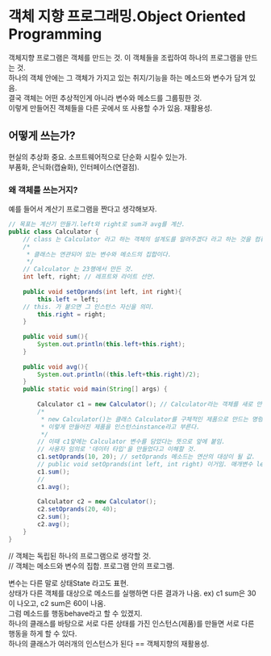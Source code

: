 # 객체 지향 프로그래밍.Object Oriented Programming 

객체지향 프로그램은 객체를 만드는 것. 이 객체들을 조립하여 하나의 프로그램을 만드는 것.   
하나의 객체 안에는 그 객체가 가지고 있는 취지/기능을 하는 메소드와 변수가 담겨 있음.   
결국 객체는 어떤 추상적인게 아니라 변수와 메소드를 그룹핑한 것.   
이렇게 만들어진 객체들을 다른 곳에서 또 사용할 수가 있음. 재활용성.   

## 어떻게 쓰는가?

현실의 추상화 중요. 소프트웨어적으로 단순화 시킬수 있는가.   
부품화, 은닉화(캡슐화), 인터페이스(연결점).    

### 왜 객체를 쓰는거지?

예를 들어서 계산기 프로그램을 짠다고 생각해보자.

```java
// 목표는 계산기 만들기.left와 right로 sum과 avg를 계산. 
public class Calculator {
	// class 는 Calculator 라고 하는 객체의 설계도를 알려주겠다 라고 하는 것을 컴퓨터에게 알려주는 것.
	/*
	 * 클래스는 연관되어 있는 변수와 메소드의 집합이다.
	 */
	// Calculator 는 23행에서 만든 것.
    int left, right; // 레프트와 라이트 선언.
    
    public void setOprands(int left, int right){
        this.left = left;
    // this. 가 붙으면 그 인스턴스 자신을 의미.
        this.right = right;
    }
      
    public void sum(){
        System.out.println(this.left+this.right);
    }
      
    public void avg(){
        System.out.println((this.left+this.right)/2);
    }
    public static void main(String[] args) {
        
        Calculator c1 = new Calculator(); // Calculator라는 객체를 새로 만들어서 c1이라는 변수에 담음.
        /*
         * new Calculator()는 클래스 Calculator를 구체적인 제품으로 만드는 명령.
         * 이렇게 만들어진 제품을 인스턴스instance라고 부른다.
         */
        // 이때 c1앞에는 Calculator 변수를 담았다는 뜻으로 앞에 붙임.
        // 사용자 임의로 '데이터 타입'을 만들었다고 이해할 것.
        c1.setOprands(10, 20); // setOprands 메소드는 연산의 대상이 될 값. 
        // public void setOprands(int left, int right) 이거임. 매개변수 left right 에는 10과 20이 들어가겠지.
        c1.sum();       
        // 
        c1.avg();       
          
        Calculator c2 = new Calculator();
        c2.setOprands(20, 40);
        c2.sum();       
        c2.avg();
    }
}
```

// 객체는 독립된 하나의 프로그램으로 생각할 것.   
// 객체는 메소드와 변수의 집합. 프로그램 안의 프로그램.   

변수는 다른 말로 상태State 라고도 표현.    
상태가 다른 객체를 대상으로 메소드를 실행하면 다른 결과가 나옴. ex) c1 sum은 30이 나오고, c2 sum은 60이 나옴.   
그럼 메소드를 행동behave라고 할 수 있겠지.   
하나의 클래스를 바탕으로 서로 다른 상태를 가진 인스턴스(제품)를 만들면 서로 다른 행동을 하게 할 수 있다.   
하나의 클래스가 여러개의 인스턴스가 된다 == 객체지향의 재활용성.
